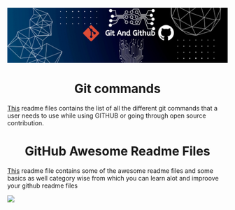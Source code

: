 ![](https://github.com/Jaideep25-tech/Git-and-GitHub/blob/main/assets/gits.png)

<h1 align="center">Git commands</h1>

<p><a href="https://github.com/Jaideep25-tech/Git_hub_command/blob/main/command.md">This</a> readme files contains the list of all the different git commands that a user needs to use while using GITHUB or going through open source contribution.</p>
  
<h1 align="center">GitHub Awesome Readme Files</h1>
<p><a href="https://github.com/Jaideep25-tech/Git-and-GitHub/blob/main/github-profile-readme.md">This</a> readme file contains some of the awesome readme files and some basics as well category wise from which you can learn alot and improove your github readme files

![](https://github.com/Jaideep25-tech/Git_hub_command/blob/main/assets/thank%20you%20banner.png)
